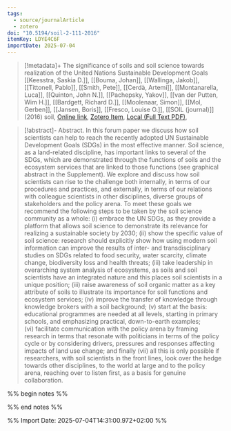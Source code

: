 ```yaml
---
tags:
  - source/journalArticle
  - zotero
doi: "10.5194/soil-2-111-2016"
itemKey: LDYE4C6F
importDate: 2025-07-04
---
```

>[!metadata]+
> The significance of soils and soil science towards realization of the United Nations Sustainable Development Goals
> [[Keesstra, Saskia D.]], [[Bouma, Johan]], [[Wallinga, Jakob]], [[Tittonell, Pablo]], [[Smith, Pete]], [[Cerdà, Artemi]], [[Montanarella, Luca]], [[Quinton, John N.]], [[Pachepsky, Yakov]], [[van der Putten, Wim H.]], [[Bardgett, Richard D.]], [[Moolenaar, Simon]], [[Mol, Gerben]], [[Jansen, Boris]], [[Fresco, Louise O.]], 
> [[SOIL (journal)]] (2016)
> soil, 
> [Online link](https://soil.copernicus.org/articles/2/111/2016/), [Zotero Item](zotero://select/library/items/LDYE4C6F), [Local (Full Text PDF)](file://C:/Users/aburg/Documents/references/zotero/storage/9Q9BZPWZ/Keesstra2016_significancesoils.pdf), 

>[!abstract]-
>Abstract. In this forum paper we discuss how soil scientists can help to reach the recently adopted UN Sustainable Development Goals (SDGs) in the most effective manner. Soil science, as a land-related discipline, has important links to several of the SDGs, which are demonstrated through the functions of soils and the ecosystem services that are linked to those functions (see graphical abstract in the Supplement). We explore and discuss how soil scientists can rise to the challenge both internally, in terms of our procedures and practices, and externally, in terms of our relations with colleague scientists in other disciplines, diverse groups of stakeholders and the policy arena. To meet these goals we recommend the following steps to be taken by the soil science community as a whole: (i) embrace the UN SDGs, as they provide a platform that allows soil science to demonstrate its relevance for realizing a sustainable society by 2030; (ii) show the specific value of soil science: research should explicitly show how using modern soil information can improve the results of inter- and transdisciplinary studies on SDGs related to food security, water scarcity, climate change, biodiversity loss and health threats; (iii) take leadership in overarching system analysis of ecosystems, as soils and soil scientists have an integrated nature and this places soil scientists in a unique position; (iii) raise awareness of soil organic matter as a key attribute of soils to illustrate its importance for soil functions and ecosystem services; (iv) improve the transfer of knowledge through knowledge brokers with a soil background; (v) start at the basis: educational programmes are needed at all levels, starting in primary schools, and emphasizing practical, down-to-earth examples; (vi) facilitate communication with the policy arena by framing research in terms that resonate with politicians in terms of the policy cycle or by considering drivers, pressures and responses affecting impacts of land use change; and finally (vii) all this is only possible if researchers, with soil scientists in the front lines, look over the hedge towards other disciplines, to the world at large and to the policy arena, reaching over to listen first, as a basis for genuine collaboration.

%% begin notes %%

%% end notes %%

%% Import Date: 2025-07-04T14:31:00.972+02:00 %%
